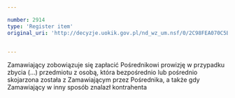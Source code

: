 ```yaml
---

number: 2914
type: 'Register item'
original_uri: 'http://decyzje.uokik.gov.pl/nd_wz_um.nsf/0/2C98FEA070C5B1D1C12579B3003FC218?OpenDocument'


---
```


Zamawiający zobowiązuje się zapłacić Pośrednikowi prowizję w przypadku zbycia (...) przedmiotu z osobą, która bezpośrednio lub pośrednio skojarzona została z Zamawiającym przez Pośrednika, a także gdy Zamawiający w inny sposób znalazł kontrahenta
